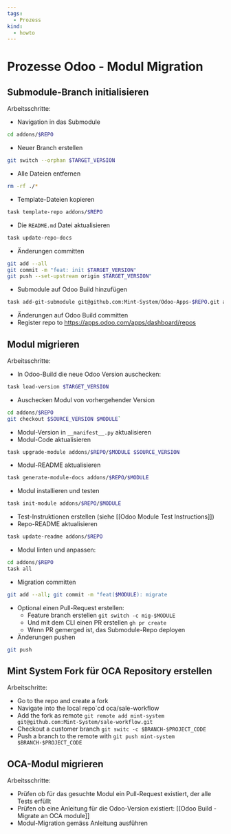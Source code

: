 ```yaml
---
tags:
  - Prozess
kind:
  - howto
---
```

# Prozesse Odoo - Modul Migration

## Submodule-Branch initialisieren

Arbeitsschritte:

* Navigation in das Submodule 

```bash
cd addons/$REPO
```

* Neuer Branch erstellen
```bash
git switch --orphan $TARGET_VERSION
```

* Alle Dateien entfernen

```bash
rm -rf ./*
```

* Template-Dateien kopieren

```bash
task template-repo addons/$REPO
```

* Die `README.md` Datei aktualisieren 

```bash
task update-repo-docs
```

* Änderungen committen

```bash
git add --all
git commit -m "feat: init $TARGET_VERSION"
git push --set-upstream origin $TARGET_VERSION"
```

* Submodule auf Odoo Build hinzufügen

```bash
task add-git-submodule git@github.com:Mint-System/Odoo-Apps-$REPO.git addons/$REPO
```

* Änderungen auf Odoo Build committen
* Register repo to <https://apps.odoo.com/apps/dashboard/repos>

## Modul migrieren

Arbeitsschritte:

* In Odoo-Build die neue Odoo Version auschecken: 

```bash
task load-version $TARGET_VERSION
```

* Auschecken Modul von vorhergehender Version

```bash
cd addons/$REPO
git checkout $SOURCE_VERSION $MODULE`
```

* Modul-Version in `__manifest__.py` aktualisieren
* Modul-Code aktualisieren

```bash
task upgrade-module addons/$REPO/$MODULE $SOURCE_VERSION
```

* Modul-README aktualisieren

```bash
task generate-module-docs addons/$REPO/$MODULE
```

* Modul installieren und testen

```bash
task init-module addons/$REPO/$MODULE
```

* Test-Instruktionen erstellen (siehe [[Odoo Module Test Instructions]])
* Repo-README aktualisieren

```bash
task update-readme addons/$REPO
```

* Modul linten und anpassen:

```bash
cd addons/$REPO
task all
```

* Migration committen

```bash
git add --all; git commit -m "feat($MODULE): migrate
```

* Optional einen Pull-Request erstellen:
	* Feature branch erstellen `git switch -c mig-$MODULE`
	* Und mit dem CLI einen PR erstellen `gh pr create`
	* Wenn PR gemerged ist, das Submodule-Repo deployen
* Änderungen pushen

```bash
git push
```

## Mint System Fork für OCA Repository erstellen

Arbeitschritte:

* Go to the repo and create a fork
* Navigate into the local repo`cd oca/sale-workflow
* Add the fork as remote `git remote add mint-system git@github.com:Mint-System/sale-workflow.git`
* Checkout a customer branch `git switc -c $BRANCH-$PROJECT_CODE`
* Push a branch to the remote with `git push mint-system $BRANCH-$PROJECT_CODE`

## OCA-Modul migrieren

Arbeitsschritte:

* Prüfen ob für das gesuchte Modul ein Pull-Request existiert, der alle Tests erfüllt
* Prüfen ob eine Anleitung für die Odoo-Version existiert: [[Odoo Build - Migrate an OCA module]]
* Modul-Migration gemäss Anleitung ausführen